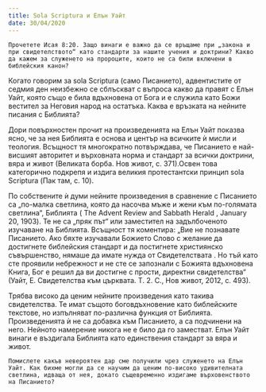 ```yaml
---
title: Sola Scriptura и Елън Уайт
date: 30/04/2020
---
```


`Прочетете Исая 8:20. Защо винаги е важно да се връщаме при „закона и при свидетелството“ като стандарти за нашите учения и доктрини? Какво да кажем за служенето на пророците, които не са били включени в библейския канон?`

Когато говорим за sola Scriptura (само Писанието), адвентистите от седмия ден неизбежно се сблъскват с въпроса какво да правят с Елън Уайт, която също е била вдъхновена от Бога и е служила като Божи вестител за Неговия народ на остатъка. Каква е връзката на нейните писания с Библията?

Дори повърхностен прочит на произведенията на Елън Уайт показва ясно, че за нея Библията е основа и център на всичките ѝ мисли и теология. Всъщност тя многократно потвърждава, че Писанието е най-висшият авторитет и върховната норма и стандарт за всички доктрини, вяра и живот (Великата борба. Нов живот, с. 371).Освен това категорично подкрепя и издига великия протестантски принцип sola Scriptura (Пак там, с. 10).

По собствените ѝ думи нейните произведения в сравнение с Писанието са „по-малка светлина, която да насочва мъже и жени към по-голямата светлина“, Библията ( The Advent Review and Sabbath Herald , January 20, 1903). Те не са „пряк път“ или заместител на задълбоченото изучаване на Библията. Всъщност тя коментира: „Вие не познавате Писанието. Ако бяхте изучавали Божието Слово с желание да достигнете библейския стандарт и да постигнете християнско съвършенство, нямаше да имате нужда от Свидетелствата . Но тъй като сте проявили небрежност и не сте се запознали с Божията вдъхновена Книга, Бог е решил да ви достигне с прости, директни свидетелства“ (Уайт, Е. Свидетелства към църквата. Т. 2. С., Нов живот, 2012, с. 493).

Трябва високо да ценим нейните произведения като такива свидетелства. Те имат същото боговдъхновение като библейските текстове, но изпълняват по-различна функция от Библията. Произведенията ѝ не са добавка към Писанието, а са подчинени на него. Нейното намерение никога не е било да го заместват. Елън Уайт винаги е въздигала Библията като единствения стандарт за вяра и живот.

`Помислете какъв невероятен дар сме получили чрез служенето на Елън Уайт. Как бихме могли да се научим да ценим по-високо удивителната светлина, идваща от нея, докато същевременно издигаме върховенството на Писанието?`